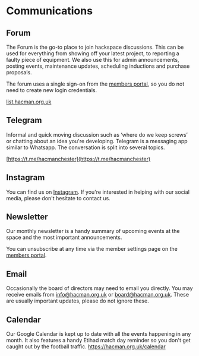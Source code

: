 # Communications
## Forum
The Forum is the go-to place to join hackspace discussions. This can be used for everything from showing off your latest project, to reporting a faulty piece of equipment. We also use this for admin announcements, posting events, maintenance updates, scheduling inductions and purchase proposals.

The forum uses a single sign-on from the [members portal](https://members.hacman.org.uk), so you do not need to create new login credentials.

[list.hacman.org.uk](https://list.hacman.org.uk)

## Telegram
Informal and quick moving discussion such as ‘where do we keep screws’ or chatting about an idea you're developing. Telegram is a messaging app similar to Whatsapp. The conversation is split into several topics.

[https://t.me/hacmanchester](https://t.me/hacmanchester)

## Instagram
You can find us on [Instagram](https://www.instagram.com/hacmanchester). If you're interested in helping with our social media, please don't hesitate to contact us.

## Newsletter
Our monthly newsletter is a handy summary of upcoming events at the space and the most important announcements. 

You can unsubscribe at any time via the member settings page on the [members portal](https://members.hacman.org.uk).

## Email
Occasionally the board of directors may need to email you directly. You may receive emails from info@hacman.org.uk or board@hacman.org.uk. These are usually important updates, please do not ignore these.

## Calendar
Our Google Calendar is kept up to date with all the events happening in any month. It also features a handy Etihad match day reminder so you don't get caught out by the football traffic.
https://hacman.org.uk/calendar